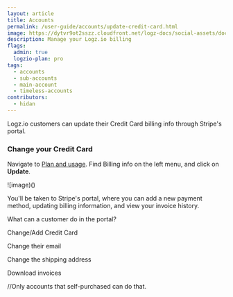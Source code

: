 ```yaml
---
layout: article
title: Accounts
permalink: /user-guide/accounts/update-credit-card.html
image: https://dytvr9ot2sszz.cloudfront.net/logz-docs/social-assets/docs-social.jpg
description: Manage your Logz.io billing
flags:
  admin: true
  logzio-plan: pro
tags:
  - accounts
  - sub-accounts
  - main-account
  - timeless-accounts
contributors:
  - hidan
---
```





Logz.io customers can update their Credit Card billing info through Stripe's portal.

### Change your Credit Card

Navigate to [Plan and usage](https://app.logz.io/#/dashboard/settings/plan-and-billing/plan). Find Billing info on the left menu, and click on **Update**. 

![image)()

You'll be taken to Stripe's portal, where you can add a new payment method, updating billing information, and view your invoice history. 

What can a customer do in the portal?

Change/Add Credit Card

Change their email

Change the shipping address

Download invoices

//Only accounts that self-purchased can do that.